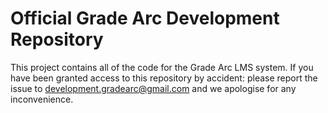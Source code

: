 
# Official Grade Arc Development Repository

This project contains all of the code for the Grade Arc LMS system.
If you have been granted access to this repository by accident: please report the issue to development.gradearc@gmail.com and we apologise for any inconvenience.

